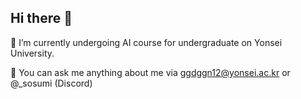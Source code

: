 ## Hi there 👋

🌱 I’m currently undergoing AI course for undergraduate on Yonsei University.

💬 You can ask me anything about me via ggdggn12@yonsei.ac.kr or @_sosumi (Discord)
<!--
**Sosumi001/Sosumi001** is a ✨ _special_ ✨ repository because its `README.md` (this file) appears on your GitHub profile.

Here are some ideas to get you started:

- 🔭 I’m currently working on ...
- 🌱 I’m currently learning ...
- 👯 I’m looking to collaborate on ...
- 🤔 I’m looking for help with ...
- 💬 Ask me about ...
- 📫 How to reach me: ...
- 😄 Pronouns: ...
- ⚡ Fun fact: ...
-->
